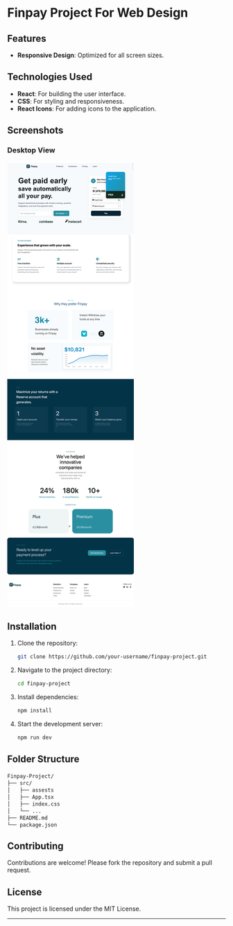 # Finpay Project For Web Design
## Features
- **Responsive Design**: Optimized for all screen sizes.

## Technologies Used
- **React**: For building the user interface.
- **CSS**: For styling and responsiveness.
- **React Icons**: For adding icons to the application.

## Screenshots
### Desktop View
![Desktop View](./screenShot.png)

## Installation

1. Clone the repository:
   ```bash
   git clone https://github.com/your-username/finpay-project.git
   ```
2. Navigate to the project directory:
   ```bash
   cd finpay-project
   ```
3. Install dependencies:
   ```bash
   npm install
   ```
4. Start the development server:
   ```bash
   npm run dev
   ```

## Folder Structure

```
Finpay-Project/
├── src/
│   ├── assests
│   ├── App.tsx
│   ├── index.css
│   └── ...
├── README.md
└── package.json
```

## Contributing

Contributions are welcome! Please fork the repository and submit a pull request.

## License

This project is licensed under the MIT License.

---
